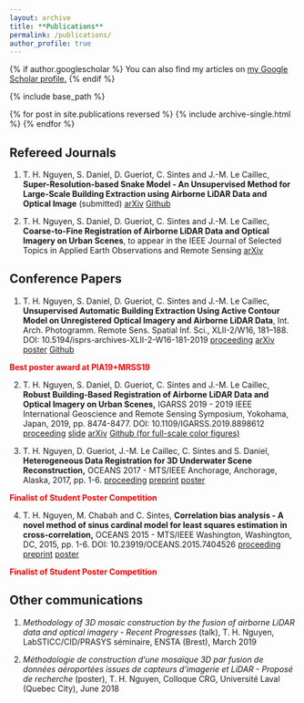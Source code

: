 ```yaml
---
layout: archive
title: **Publications**
permalink: /publications/
author_profile: true
---
```


{% if author.googlescholar %}
  You can also find my articles on <u><a href=**{{author.googlescholar}}**>my Google Scholar profile</a>.</u>
{% endif %}

{% include base_path %}

{% for post in site.publications reversed %}
  {% include archive-single.html %}
{% endfor %}

## Refereed Journals
1. T. H. Nguyen, S. Daniel, D. Gueriot, C. Sintes and J.-M. Le Caillec, **Super-Resolution-based Snake Model - An Unsupervised Method for Large-Scale Building Extraction using Airborne LiDAR Data and Optical Image** (submitted) [arXiv](https://arxiv.org/abs/2004.08522) [Github](https://github.com/nthuy190991/SRSM_QuebecCity_building_extraction)

2. T. H. Nguyen, S. Daniel, D. Gueriot, C. Sintes and J.-M. Le Caillec, **Coarse-to-Fine Registration of Airborne LiDAR Data and Optical Imagery on Urban Scenes**, to appear in the IEEE Journal of Selected Topics in Applied Earth Observations and Remote Sensing [arXiv](https://arxiv.org/abs/1909.13817)

## Conference Papers
1. T. H. Nguyen, S. Daniel, D. Gueriot, C. Sintes and J.-M. Le Caillec, **Unsupervised Automatic Building Extraction Using Active Contour Model on Unregistered Optical Imagery and Airborne LiDAR Data**, Int. Arch. Photogramm. Remote Sens. Spatial Inf. Sci., XLII-2/W16, 181–188.
DOI: 10.5194/isprs-archives-XLII-2-W16-181-2019 [proceeding](https://www.int-arch-photogramm-remote-sens-spatial-inf-sci.net/XLII-2-W16/181/2019/isprs-archives-XLII-2-W16-181-2019.pdf) [arXiv](https://arxiv.org/abs/1907.06206) [poster](https://www.dropbox.com/s/l8xr08ksu2io0ho/poster.pdf?dl=0) [Github](https://github.com/nthuy190991/polygonization_PIA2019) <br>
<p style="color:red"><b> Best poster award at PIA19+MRSS19 </b></p>

2. T. H. Nguyen, S. Daniel, D. Gueriot, C. Sintes and J.-M. Le Caillec, **Robust Building-Based Registration of Airborne LiDAR Data and Optical Imagery on Urban Scenes,** IGARSS 2019 - 2019 IEEE International Geoscience and Remote Sensing Symposium, Yokohama, Japan, 2019, pp. 8474-8477.
DOI: 10.1109/IGARSS.2019.8898612 [proceeding](https://ieeexplore.ieee.org/document/8898612) [slide](https://www.dropbox.com/s/s8tv51iewezzfks/TH1.R10.4.pdf?dl=0) [arXiv](https://arxiv.org/abs/1904.03668)  [Github (for full-scale color figures)](https://github.com/nthuy190991/igarss2019)

3. T. H. Nguyen, D. Gueriot, J.-M. Le Caillec, C. Sintes and S. Daniel, **Heterogeneous Data Registration for 3D Underwater Scene Reconstruction,** OCEANS 2017 - MTS/IEEE Anchorage, Anchorage, Alaska, 2017, pp. 1-6. [proceeding](https://ieeexplore.ieee.org/document/8232327) [preprint](https://www.researchgate.net/publication/320016469_Heterogeneous_Data_Registration_for_3D_Underwater_Scene_Reconstruction) [poster](https://www.dropbox.com/s/srdo0j02q2o1gz5/poster.pdf?dl=0)<br>
<p style="color:red"><b>Finalist of Student Poster Competition</b></p>

4. T. H. Nguyen, M. Chabah and C. Sintes, **Correlation bias analysis - A novel method of sinus cardinal model for least squares estimation in cross-correlation,** OCEANS 2015 - MTS/IEEE Washington, Washington, DC, 2015, pp. 1-6. 
DOI: 10.23919/OCEANS.2015.7404526 [proceeding](https://ieeexplore.ieee.org/abstract/document/7404526/) [preprint](https://www.researchgate.net/publication/298786880_Correlation_bias_analysis_-_A_novel_method_of_sinus_cardinal_model_for_least_squares_estimation_in_cross-correlation) [poster](https://www.dropbox.com/s/zjwgzj0rv02ftwj/poster.pdf?dl=0)<br>
<p style="color:red"><b>Finalist of Student Poster Competition</b></p>
 	 
 	 
## Other communications
1. *Methodology of 3D mosaic construction by the fusion of airborne LiDAR data and optical imagery - Recent Progresses* (talk), T. H. Nguyen, LabSTICC/CID/PRASYS séminaire, ENSTA (Brest), March 2019

2. *Méthodologie de construction d’une mosaïque 3D par fusion de données aéroportées issues de capteurs d’imagerie et LiDAR - Proposé de recherche* (poster),  T. H. Nguyen, Colloque CRG, Université Laval (Quebec City), June 2018
